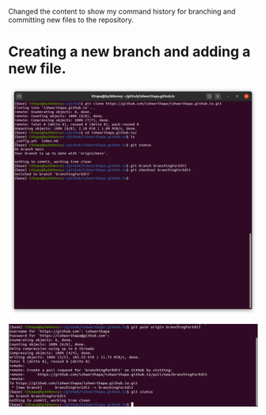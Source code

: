 Changed the content to show my command history for branching and committing new files to the repository.
# Creating a new branch and adding a new file.
![terminal1](res/img/githubGuideTerminal.png)

![terminal2](res/img/githubGuideTerminal2.png)

